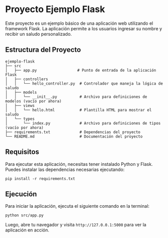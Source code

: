 # Proyecto Ejemplo Flask

Este proyecto es un ejemplo básico de una aplicación web utilizando el framework Flask. La aplicación permite a los usuarios ingresar su nombre y recibir un saludo personalizado.

## Estructura del Proyecto

```
ejemplo-flask
├── src
│   ├── app.py                  # Punto de entrada de la aplicación Flask
│   ├── controllers
│   │   └── hello_controller.py  # Controlador que maneja la lógica de saludo
│   ├── models
│   │   └── __init__.py          # Archivo para definiciones de modelos (vacío por ahora)
│   ├── views
│   │   └── hello.html           # Plantilla HTML para mostrar el saludo
│   └── types
│       └── index.py             # Archivo para definiciones de tipos (vacío por ahora)
├── requirements.txt             # Dependencias del proyecto
└── README.md                    # Documentación del proyecto
```

## Requisitos

Para ejecutar esta aplicación, necesitas tener instalado Python y Flask. Puedes instalar las dependencias necesarias ejecutando:

```
pip install -r requirements.txt
```

## Ejecución

Para iniciar la aplicación, ejecuta el siguiente comando en la terminal:

```
python src/app.py
```

Luego, abre tu navegador y visita `http://127.0.0.1:5000` para ver la aplicación en acción.